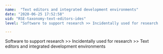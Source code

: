 ```yaml
---
name:  "Text editors and integrated development environments"
date: "2020-06-25 17:52:58"
uid: "RSE-taxonomy-text-editors-ides"
level: "Software to support research >> Incidentally used for research >> Text editors and integrated development environments"

---
```


Software to support research >> Incidentally used for research >> Text editors and integrated development environments